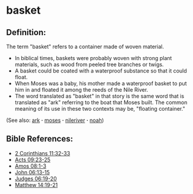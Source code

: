 # basket #

## Definition: ##

The term  "basket" refers to a container made of woven material.

* In biblical times, baskets were probably woven with strong plant materials, such as wood from peeled tree branches or twigs.
* A basket could be coated with a waterproof substance so that it could float.
* When Moses was a baby, his mother made a waterproof basket to put him in and floated it among the reeds of the Nile River.
* The word translated as "basket" in that story is the same word that is translated as "ark" referring to the boat that Moses built. The common meaning of its use in these two contexts may be, "floating container."

(See also: [ark](../other/ark.md) **·** [moses](../other/moses.md) **·** [nileriver](../other/nileriver.md) **·** [noah](../other/noah.md))

## Bible References: ##

* [2 Corinthians 11:32-33](https://door43.org/en/bible/notes/2co/11/32)
* [Acts 09:23-25](https://door43.org/en/bible/notes/act/09/23)
* [Amos 08:1-3](https://door43.org/en/bible/notes/amo/08/01)
* [John 06:13-15](https://door43.org/en/bible/notes/jhn/06/13)
* [Judges 06:19-20](https://door43.org/en/bible/notes/jdg/06/19)
* [Matthew 14:19-21](https://door43.org/en/bible/notes/mat/14/19)


